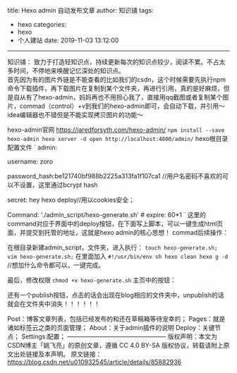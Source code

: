 title: Hexo admin 自动发布文章
author: 知识铺
tags:
  - hexo
categories:
  - hexo
  - 个人建站
date: 2019-11-03 13:12:00
---
知识铺： 致力于打造轻知识点，持续更新每次的知识点较少，阅读不累。不占太多时间，不停地来唤醒记忆深处的知识点。   
首先因为有的图片外链是不能查看的比如我们的csdn，这个时候需要先执行npm命令下载插件，再下载图片在复制到某个文件夹，再进行引用，真的是好麻烦，但是自从有了hexo-admin，妈妈再也不用担心我了，直接用qq截图或者复制某个图片，commad（control）+v到我们的hexo-admin即可，会自动下载，并引用～idea编辑器也不错但是不能实现拷贝图片的功能～

hexo-admin官网
https://jaredforsyth.com/hexo-admin/
`
npm install --save hexo-admin
hexo server -d
open http://localhost:4000/admin/
`
hexo根目录配置文件
`
admin:

username: zoro

password_hash:be121740bf988b2225a313fa1f107ca1 //用户名密码不喜欢的可以不设置，这里通过bcrypt hash

secret: hey hexo deploy//用以cookies安全；

Command: './admin_script/hexo-generate.sh' # expire: 60*1
`
这里的command对应于界面中的deploy按钮，在下面写上脚本，可以一键生成html页面，并提交到托管的地址，这就是hexo admin的核心思想！
commad后续操作：

在根目录新建admin_script，文件夹，进入执行：
`
touch hexo-generate.sh;
vim hexo-generate.sh;
`
在里面加入
`
#!/usr/bin/env sh
hexo clean
hexo g -d
`
//想加什么命令都可以，一键完成。

最后，修改权限
`
chmod +x hexo-generate.sh
`
主页中的按钮：

还有一个publish按钮，点击的话会出现在blog相应的文件夹中，unpublish的话就会在文件夹中消失！！！！！！

Post：博客文章列表，包括已经发布的和还在草稿箱等待宠幸的；
Pages：就是诸如标签云之类的页面管理；
About：关于admin插件的说明
Deploy：关键节点；
Settings:配置；
————————————————
版权声明：本文为CSDN博主「姚飞亮」的原创文章，遵循 CC 4.0 BY-SA 版权协议，转载请附上原文出处链接及本声明。
原文链接：https://blog.csdn.net/u010932545/article/details/85882936
